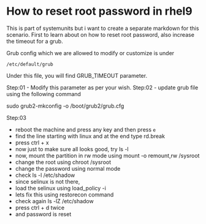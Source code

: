 # How to reset root password in rhel9

This is part of systemunits but i want to create a separate markdown for this scenario.
First to learn about on how to reset root password, also increase the timeout for a grub.

Grub config which we are allowed to modify or customize is under 

`/etc/default/grub`

Under this file, you will find GRUB_TIMEOUT parameter.

Step:01 - Modify this parameter as per your wish.
Step:02 - update grub file using the following command

sudo grub2-mkconfig -o /boot/grub2/grub.cfg

Step:03 

- reboot the machine and press any key and then press `e`
- find the line starting with linux and at the end type rd.break
- press ctrl + x
- now just to make sure all looks good, try ls -l
- now, mount the partition in rw mode using mount -o remount,rw /sysroot
- change the root using chroot /sysroot
- change the password using normal mode
- check ls -l /etc/shadow
- since selinux is not there, 
- load the selinux using load_policy -i
- lets fix this using restorecon command
- check again ls -lZ /etc/shadow
- press ctrl + d twice
- and password is reset

